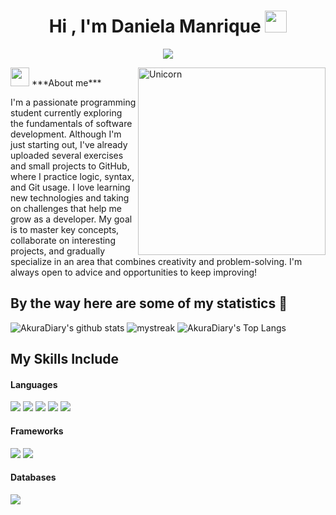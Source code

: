 <h1 align="center"><b>Hi , I'm Daniela Manrique </b><img src="https://media.giphy.com/media/hvRJCLFzcasrR4ia7z/giphy.gif" width="35"></h1>
<p align="center">
  <a href="https://github.com/CodeWhiteWeb/CodeWhiteWeb"><img src="https://readme-typing-svg.herokuapp.com?color=%2336BCF7&center=true&vCenter=true&lines=Hi+%2C+welcome+to+my+Github+page;I+am+CodeWhiteWeb;I+am+a+student;Web+Dev;Game+Dev;Bot+Dev;Crypto+Lover+%3C3"></a>
</p>

<img align="right" width=300px alt="Unicorn" src="https://c.tenor.com/GN73MKBawZYAAAAi/busy-cute.gif" />
<img src="https://media.giphy.com/media/ObNTw8Uzwy6KQ/giphy.gif" width="30px">&nbsp;***About me***

I'm a passionate programming student currently exploring the fundamentals of software development. Although I'm just starting out, I've already uploaded several exercises and small projects to GitHub, where I practice logic, syntax, and Git usage. I love learning new technologies and taking on challenges that help me grow as a developer. My goal is to master key concepts, collaborate on interesting projects, and gradually specialize in an area that combines creativity and problem-solving. I'm always open to advice and opportunities to keep improving!</a>


## By the way here are some of my statistics 🚀
![AkuraDiary's github stats](https://github-readme-stats.vercel.app/api?username=DanielaManriqueMoreno&show_icons=true&theme=tokyonight)
<img src="https://github-readme-streak-stats.herokuapp.com/?user=DanielaManriqueMoreno&theme=tokyonight" alt="mystreak"/>
![AkuraDiary's Top Langs](https://github-readme-stats.vercel.app/api/top-langs/?username=DanielaManriqueMoreno&theme=tokyonight&layout=compact)

## My Skills Include

<h4> Languages </h4>
<span> 
  <img src="https://img.shields.io/badge/HTML5-E34F26?style=for-the-badge&logo=html5&logoColor=white">
  <img src="https://img.shields.io/badge/CSS3-1572B6?style=for-the-badge&logo=css3&logoColor=white">
  <img src="https://img.shields.io/badge/JavaScript-F7DF1E?style=for-the-badge&logo=javascript&logoColor=black">
  <img src="https://img.shields.io/badge/PHP-777BB4?style=for-the-badge&logo=php&logoColor=white">
  <img src=https://img.shields.io/badge/python-3670A0?style=for-the-badge&logo=python&logoColor=ffdd54>
</span>

<h4> Frameworks </h4>
<span>
  <img src="https://img.shields.io/badge/Bootstrap-563D7C?style=for-the-badge&logo=bootstrap&logoColor=white">
    <img src="https://img.shields.io/badge/laravel-%23FF2D20.svg?style=for-the-badge&logo=laravel&logoColor=white">
</span>

<h4> Databases </h4>
<span>
  <img src="https://img.shields.io/badge/MySQL-00000F?style=for-the-badge&logo=mysql&logoColor=white">
</span>


